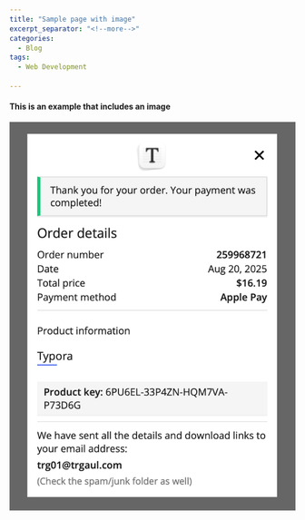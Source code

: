 ```yaml
---
title: "Sample page with image"
excerpt_separator: "<!--more-->"
categories:
  - Blog
tags:
  - Web Development

---
```


#### This is an example that includes an image
![sample_image](../assets/images/sample_image.png)
